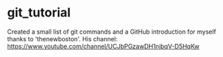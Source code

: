 # git_tutorial
Created a small list of git commands and a GitHub introduction for myself thanks to 'thenewboston'. His channel: https://www.youtube.com/channel/UCJbPGzawDH1njbqV-D5HqKw 
